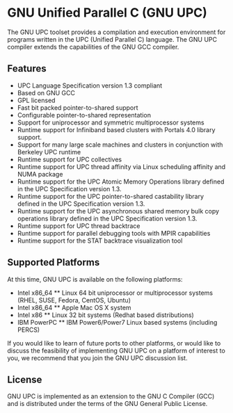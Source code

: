 # GNU Unified Parallel C (GNU UPC)
The GNU UPC toolset provides a compilation and execution environment for programs written in the UPC (Unified Parallel C) language. The GNU UPC compiler extends the capabilities of the GNU GCC compiler.

## Features
* UPC Language Specification version 1.3 compliant
* Based on GNU GCC
* GPL licensed
* Fast bit packed pointer-to-shared support
* Configurable pointer-to-shared representation
* Support for uniprocessor and symmetric multiprocessor systems
* Runtime support for Infiniband based clusters with Portals 4.0 library support.
* Support for many large scale machines and clusters in conjunction with Berkeley UPC runtime
* Runtime support for UPC collectives
* Runtime support for UPC thread affinity via Linux scheduling affinity and NUMA package
* Runtime support for the UPC Atomic Memory Operations library defined in the UPC Specification version 1.3.
* Runtime support for the UPC pointer-to-shared castability library defined in the UPC Specification version 1.3.
* Runtime support for the UPC asynchronous shared memory bulk copy operations library defined in the UPC Specification version 1.3.
* Runtime support for UPC thread backtrace
* Runtime support for parallel debugging tools with MPIR capabilities
* Runtime support for the STAT backtrace visualization tool

## Supported Platforms
At this time, GNU UPC is available on the following platforms:

* Intel x86_64
** Linux 64 bit uniprocessor or multiprocessor systems (RHEL, SUSE, Fedora, CentOS, Ubuntu)
* Intel x86_64
** Apple Mac OS X system
* Intel x86
** Linux 32 bit systems (Redhat based distributions)
* IBM PowerPC
** IBM Power6/Power7 Linux based systems (including PERCS)

If you would like to learn of future ports to other platforms, or would like to discuss the feasibility of implementing GNU UPC on a platform of interest to you, we recommend that you join the GNU UPC discussion list.

## License
GNU UPC is implemented as an extension to the GNU C Compiler (GCC) and is distributed under the terms of the GNU General Public License.

